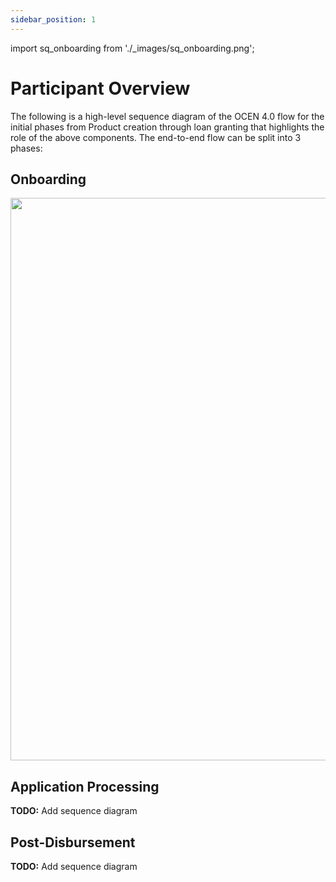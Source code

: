 ```yaml
---
sidebar_position: 1
---
```

import sq_onboarding from './_images/sq_onboarding.png';

# Participant Overview

The following is a high-level sequence diagram of the OCEN 4.0 flow for the initial phases from Product creation through loan granting that highlights the role of the above components. The end-to-end flow can be split into 3 phases:

## Onboarding

<img src={sq_onboarding} width="900"/>

## Application Processing

**TODO:** Add sequence diagram

## Post-Disbursement

**TODO:** Add sequence diagram


